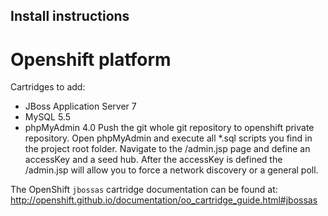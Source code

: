 ## Install instructions

# Openshift platform
Cartridges to add:
* JBoss Application Server 7 
* MySQL 5.5 
* phpMyAdmin 4.0 
Push the git whole git repository to openshift private repository.
Open phpMyAdmin and execute all *.sql scripts you find in the project root folder.
Navigate to the /admin.jsp page and define an accessKey and a seed hub.
After the accessKey is defined the /admin.jsp will allow you to force a network discovery or a general poll.

The OpenShift `jbossas` cartridge documentation can be found at:
http://openshift.github.io/documentation/oo_cartridge_guide.html#jbossas
